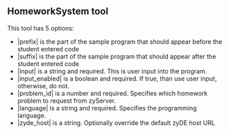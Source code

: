 ## HomeworkSystem tool

This tool has 5 options: 
* |prefix| is the part of the sample program that should appear before the student entered code
* |suffix| is the part of the sample program that should appear after the student entered code
* |input| is a string and required. This is user input into the program.
* |input_enabled| is a boolean and required. If true, than use user input, otherwise, do not.
* |problem_id| is a number and required. Specifies which homework problem to request from zyServer.
* |language| is a string and required. Specifies the programming language.
* |zyde_host| is a string. Optionally override the default zyDE host URL

